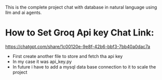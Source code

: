 This is the complete project chat with database in natural language using llm and ai agents.

# How to Set Groq Api key Chat Link:

https://chatgpt.com/share/1c00120e-9e8f-42b6-bbf3-7bb40a0dac7a
- First create another file to store and fetch tha api key
- In my case it was api_key.py 
- In future i have to add a mysql data base connection to it to scale the project
